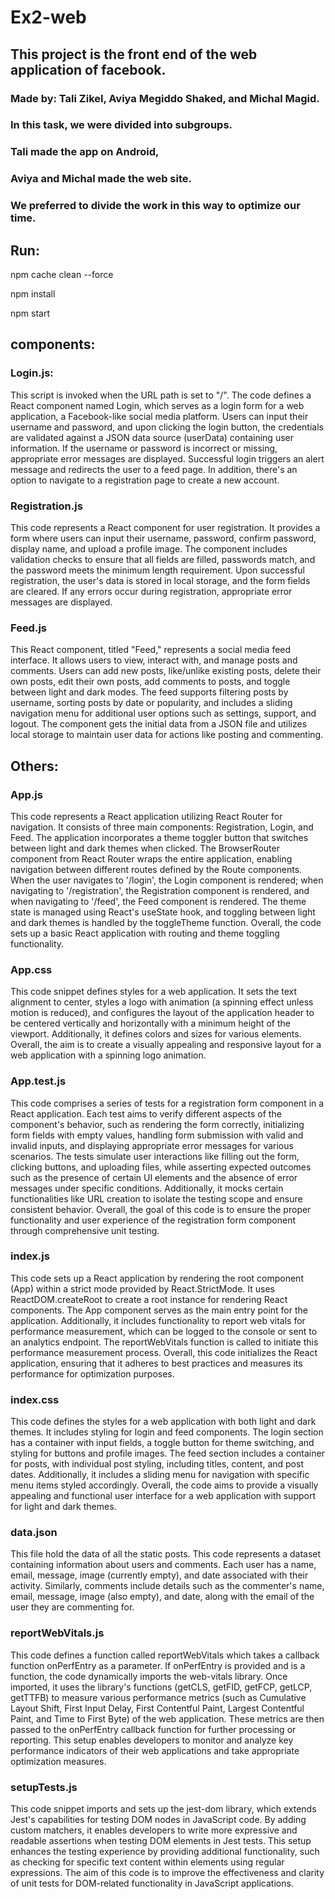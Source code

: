 # Ex2-web

## This project is the front end of the web application of facebook.

### Made by: Tali Zikel, Aviya Megiddo Shaked, and Michal Magid.

### In this task, we were divided into subgroups.
### Tali made the app on Android,
### Aviya and Michal made the web site.
### We preferred to divide the work in this way to optimize our time.

## Run:
npm cache clean --force

npm install

npm start


## components:
### Login.js:
This script is invoked when the URL path is set to "/".
The code defines a React component named Login, which serves as a login form for a web application, a Facebook-like social media platform. Users can input their username and password, and upon clicking the login button, the credentials are validated against a JSON data source (userData) containing user information. If the username or password is incorrect or missing, appropriate error messages are displayed. Successful login triggers an alert message and redirects the user to a feed page. In addition,  there's an option to navigate to a registration page to create a new account.

### Registration.js
This code represents a React component for user registration. It provides a form where users can input their username, password, confirm password, display name, and upload a profile image. The component includes validation checks to ensure that all fields are filled, passwords match, and the password meets the minimum length requirement. Upon successful registration, the user's data is stored in local storage, and the form fields are cleared. If any errors occur during registration, appropriate error messages are displayed.

### Feed.js
This React component, titled "Feed," represents a social media feed interface. It allows users to view, interact with, and manage posts and comments. Users can add new posts, like/unlike existing posts, delete their own posts, edit their own posts, add comments to posts, and toggle between light and dark modes. The feed supports filtering posts by username, sorting posts by date or popularity, and includes a sliding navigation menu for additional user options such as settings, support, and logout. The component gets the initial data from a JSON file and utilizes local storage to maintain user data for actions like posting and commenting.

## Others:
### App.js
This code represents a React application utilizing React Router for navigation. It consists of three main components: Registration, Login, and Feed. The application incorporates a theme toggler button that switches between light and dark themes when clicked. The BrowserRouter component from React Router wraps the entire application, enabling navigation between different routes defined by the Route components. When the user navigates to '/login', the Login component is rendered; when navigating to '/registration', the Registration component is rendered, and when navigating to '/feed', the Feed component is rendered. The theme state is managed using React's useState hook, and toggling between light and dark themes is handled by the toggleTheme function. Overall, the code sets up a basic React application with routing and theme toggling functionality.

### App.css
This code snippet defines styles for a web application. It sets the text alignment to center, styles a logo with animation (a spinning effect unless motion is reduced), and configures the layout of the application header to be centered vertically and horizontally with a minimum height of the viewport. Additionally, it defines colors and sizes for various elements. Overall, the aim is to create a visually appealing and responsive layout for a web application with a spinning logo animation.

### App.test.js
This code comprises a series of tests for a registration form component in a React application. Each test aims to verify different aspects of the component's behavior, such as rendering the form correctly, initializing form fields with empty values, handling form submission with valid and invalid inputs, and displaying appropriate error messages for various scenarios. The tests simulate user interactions like filling out the form, clicking buttons, and uploading files, while asserting expected outcomes such as the presence of certain UI elements and the absence of error messages under specific conditions. Additionally, it mocks certain functionalities like URL creation to isolate the testing scope and ensure consistent behavior. Overall, the goal of this code is to ensure the proper functionality and user experience of the registration form component through comprehensive unit testing.

### index.js
This code sets up a React application by rendering the root component (App) within a strict mode provided by React.StrictMode. It uses ReactDOM.createRoot to create a root instance for rendering React components. The App component serves as the main entry point for the application. Additionally, it includes functionality to report web vitals for performance measurement, which can be logged to the console or sent to an analytics endpoint. The reportWebVitals function is called to initiate this performance measurement process. Overall, this code initializes the React application, ensuring that it adheres to best practices and measures its performance for optimization purposes.

### index.css
This code defines the styles for a web application with both light and dark themes. It includes styling for login and feed components. The login section has a container with input fields, a toggle button for theme switching, and styling for buttons and profile images. The feed section includes a container for posts, with individual post styling, including titles, content, and post dates. Additionally, it includes a sliding menu for navigation with specific menu items styled accordingly. Overall, the code aims to provide a visually appealing and functional user interface for a web application with support for light and dark themes.

### data.json
This file hold the data of all the static posts.
This code represents a dataset containing information about users and comments. Each user has a name, email, message, image (currently empty), and date associated with their activity. Similarly, comments include details such as the commenter's name, email, message, image (also empty), and date, along with the email of the user they are commenting for. 

### reportWebVitals.js
This code defines a function called reportWebVitals which takes a callback function onPerfEntry as a parameter. If onPerfEntry is provided and is a function, the code dynamically imports the web-vitals library. Once imported, it uses the library's functions (getCLS, getFID, getFCP, getLCP, getTTFB) to measure various performance metrics (such as Cumulative Layout Shift, First Input Delay, First Contentful Paint, Largest Contentful Paint, and Time to First Byte) of the web application. These metrics are then passed to the onPerfEntry callback function for further processing or reporting. This setup enables developers to monitor and analyze key performance indicators of their web applications and take appropriate optimization measures.

### setupTests.js
This code snippet imports and sets up the jest-dom library, which extends Jest's capabilities for testing DOM nodes in JavaScript code. By adding custom matchers, it enables developers to write more expressive and readable assertions when testing DOM elements in Jest tests. This setup enhances the testing experience by providing additional functionality, such as checking for specific text content within elements using regular expressions. The aim of this code is to improve the effectiveness and clarity of unit tests for DOM-related functionality in JavaScript applications.
